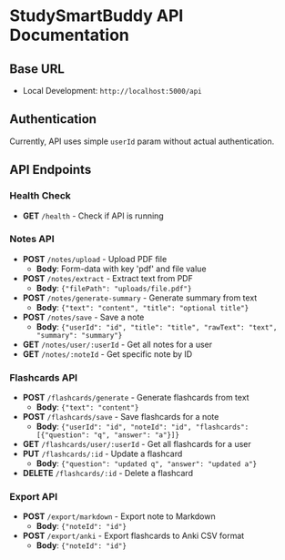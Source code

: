 # StudySmartBuddy API Documentation

## Base URL
- Local Development: `http://localhost:5000/api`

## Authentication
Currently, API uses simple `userId` param without actual authentication.

## API Endpoints

### Health Check
- **GET** `/health` - Check if API is running

### Notes API
- **POST** `/notes/upload` - Upload PDF file
  - **Body**: Form-data with key 'pdf' and file value
- **POST** `/notes/extract` - Extract text from PDF
  - **Body**: `{"filePath": "uploads/file.pdf"}`
- **POST** `/notes/generate-summary` - Generate summary from text
  - **Body**: `{"text": "content", "title": "optional title"}`
- **POST** `/notes/save` - Save a note
  - **Body**: `{"userId": "id", "title": "title", "rawText": "text", "summary": "summary"}`
- **GET** `/notes/user/:userId` - Get all notes for a user
- **GET** `/notes/:noteId` - Get specific note by ID

### Flashcards API
- **POST** `/flashcards/generate` - Generate flashcards from text
  - **Body**: `{"text": "content"}`
- **POST** `/flashcards/save` - Save flashcards for a note
  - **Body**: `{"userId": "id", "noteId": "id", "flashcards": [{"question": "q", "answer": "a"}]}`
- **GET** `/flashcards/user/:userId` - Get all flashcards for a user
- **PUT** `/flashcards/:id` - Update a flashcard
  - **Body**: `{"question": "updated q", "answer": "updated a"}`
- **DELETE** `/flashcards/:id` - Delete a flashcard

### Export API
- **POST** `/export/markdown` - Export note to Markdown
  - **Body**: `{"noteId": "id"}`
- **POST** `/export/anki` - Export flashcards to Anki CSV format
  - **Body**: `{"noteId": "id"}`
